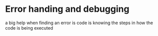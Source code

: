 # Error handing and debugging
a big help when finding an error is code is knowing the steps in how the code is being executed